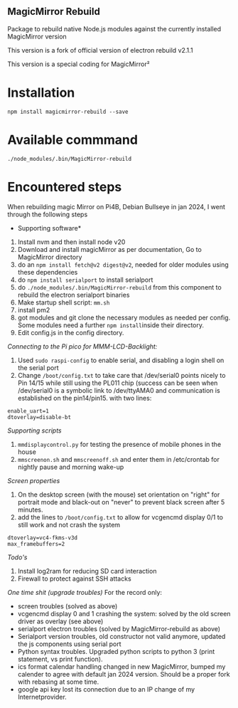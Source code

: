 ## MagicMirror Rebuild

Package to rebuild native Node.js modules against the currently installed MagicMirror version

This version is a fork of official version of electron rebuild v2.1.1

This version is a special coding for MagicMirror²

# Installation
`npm install magicmirror-rebuild --save`

# Available commmand

`./node_modules/.bin/MagicMirror-rebuild`

# Encountered steps 
When rebuilding magic Mirror on Pi4B, Debian Bullseye in jan 2024, I went through the following steps

* Supporting software*
1. Install nvm and then install node v20
2. Download and install magicMirror as per documentation, Go to MagicMirror directory
3. do an `npm install fetch@v2 digest@v2`, needed for older modules using these dependencies
3. do `npm install serialport` to install serialport
4. do `./node_modules/.bin/MagicMirror-rebuild` from this component to rebuild the electron serialport binaries
5. Make startup shell script: `mm.sh`
5. install pm2
6. got modules and git clone the necessary modules as needed per config. Some modules need a further `npm install`inside their directory. 
7. Edit config.js in the config directory. 

*Connecting to the Pi pico for MMM-LCD-Backlight:*  
1. Used `sudo raspi-config` to enable serial, and disabling a login shell on the serial port 
2. Change `/boot/config.txt` to take care that /dev/serial0 points nicely to Pin 14/15 while still using the PL011 chip (success can be seen when /dev/serial0 is a symbolic link to /dev/ttyAMA0 and communication is established on the pin14/pin15. with two lines:
```
enable_uart=1
dtoverlay=disable-bt
``` 

*Supporting scripts*
1. `mmdisplaycontrol.py` for testing the presence of mobile phones in the house
2. `mmscreenon.sh` and `mmscreenoff.sh` and enter them in /etc/crontab for nightly pause and morning wake-up

*Screen properties*
1. On the desktop screen (with the mouse) set orientation on "right" for portrait mode and black-out on "never" to prevent black screen after 5 minutes. 
2. add the lines to `/boot/config.txt` to allow for vcgencmd display 0/1 to still work and not crash the system
```
dtoverlay=vc4-fkms-v3d
max_framebuffers=2
```

*Todo's* 
1. Install log2ram for reducing SD card interaction
2. Firewall to protect against SSH attacks

*One time shit (upgrade troubles)*
For the record only:
- screen troubles (solved as above)
- vcgencmd display 0 and 1 crashing the system: solved by the old screen driver as overlay (see above)
- serialport electron troubles (solved by MagicMirror-rebuild as above)
- Serialport version troubles, old constructor not valid anymore, updated the js components using serial port
- Python syntax troubles. Upgraded python scripts to python 3 (print statement, vs print function). 
- ics format calendar handling changed in new MagicMirror, bumped my calender to agree with default jan 2024 version. Should be a proper fork with rebasing at some time. 
- google api key lost its connection due to an IP change of my Internetprovider. 


